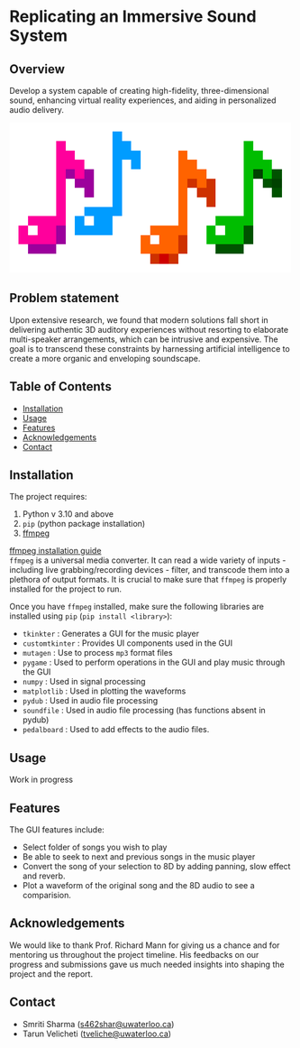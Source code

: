 # Replicating an Immersive Sound System


## Overview

Develop a system capable of creating high-fidelity, three-dimensional sound, enhancing virtual reality experiences, and aiding in personalized audio delivery.

![Logo](https://github.com/smriti06-lab/CS489/blob/main/Images/repooverview.gif)

## Problem statement

Upon extensive research, we found that modern solutions fall short in delivering authentic 3D auditory experiences without resorting to elaborate multi-speaker arrangements, which can be intrusive and expensive. The goal is to transcend these constraints by harnessing artificial intelligence to create a more organic and enveloping soundscape.

## Table of Contents

- [Installation](#installation)
- [Usage](#usage)
- [Features](#features)
- [Acknowledgements](#acknowledgements)
- [Contact](#contact)

## Installation

The project requires:
  1) Python v 3.10 and above
  2) `pip` (python package installation)
  3) [ffmpeg](https://ffmpeg.org/about.html)

[ffmpeg installation guide](https://windowsloop.com/install-ffmpeg-windows-10/)<br />
`ffmpeg` is a universal media converter. It can read a wide variety of inputs - including live grabbing/recording devices - filter, and transcode them into a plethora of output formats.
It is crucial to make sure that `ffmpeg` is properly installed for the project to run.

Once you have `ffmpeg` installed, make sure the following libraries are installed using `pip` (`pip install <library>`):
- `tkinkter` : Generates a GUI for the music player
- `customtkinter` : Provides UI components used in the GUI
- `mutagen` : Use to process `mp3` format files
- `pygame` : Used to perform operations in the GUI and play music through the GUI
- `numpy` : Used in signal processing
- `matplotlib` : Used in plotting the waveforms
- `pydub` : Used in audio file processing
- `soundfile` : Used in audio file processing (has functions absent in pydub)
- `pedalboard` : Used to add effects to the audio files.

## Usage

Work in progress

## Features

The GUI features include: 
- Select folder of songs you wish to play
- Be able to seek to next and previous songs in the music player
- Convert the song of your selection to 8D by adding panning, slow effect and reverb.
- Plot a waveform of the original song and the 8D audio to see a comparision.

## Acknowledgements

We would like to thank Prof. Richard Mann for giving us a chance and for mentoring us throughout the project timeline. His feedbacks on our progress and submissions gave us much needed insights into shaping the project and the report.

## Contact

- Smriti Sharma (s462shar@uwaterloo.ca)
- Tarun Velicheti (tveliche@uwaterloo.ca)
